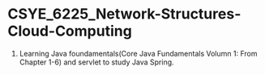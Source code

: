 # CSYE_6225_Network-Structures-Cloud-Computing

1. Learning Java foundamentals(Core Java Fundamentals Volumn 1: From Chapter 1-6) and servlet to study Java Spring.

